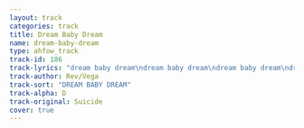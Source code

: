 ```yaml
---
layout: track
categories: track
title: Dream Baby Dream
name: dream-baby-dream
type: ahfow_track
track-id: 186
track-lyrics: "dream baby dream\ndream baby dream\ndream baby dream\ndream baby dream\nforever, and ever\n\nkeep those dreams burnin' baby\nkeep my dreams burnin'....forever\n\ndream baby dream\ndream baby dream\nforever\n\ndream baby dream\ndream baby dream\ndream baby, dream baby\ndream baby dream\nforever\n\ndream baby dream\ncome on baby you gotta keep those dreams burnin'\nkeep me in dreams\ndream baby dream\ndream baby,dream baby,dream baby,dream baby..............\n\ni will keep that flame burnin'\nkeep that flame burnin'\nforever\n\ndream baby dream\ndream baby dream\nforever, and ever\nforever, and ever\n\nyeah, hey you know those dreams keep you free baby\ni'll make those dreams come true\n\ndream baby, dream baby, dream baby..........................\nforever and ever\ndream baby dream\n\ni see that smile on your face\nyeah ????????\nyeah, makes you free\ni see that smile\nhuh\n\ndream baby dream\ndream baby dream\ndream baby dream\ndream baby dream\nforever"
track-author: Rev/Vega
track-sort: "DREAM BABY DREAM"
track-alpha: D
track-original: Suicide
cover: true
---
```

